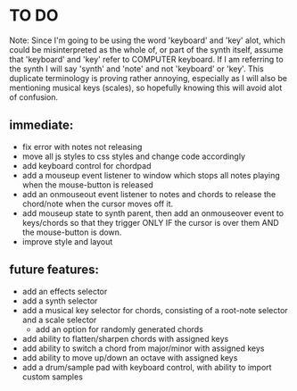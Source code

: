 # TO DO

Note: Since I'm going to be using the word 'keyboard' and 'key' alot, which could be misinterpreted as the whole of, or part of the synth itself, assume that 'keyboard' and 'key' refer to COMPUTER keyboard. If I am referring to the synth I will say 'synth' and 'note' and not 'keyboard' or 'key'. This duplicate terminology is proving rather annoying, especially as I will also be mentioning musical keys (scales), so hopefully knowing this will avoid alot of confusion.

## immediate:

- fix error with notes not releasing
- move all js styles to css styles and change code accordingly
- add keyboard control for chordpad
- add a mouseup event listener to window which stops all notes playing when the mouse-button is released
- add an onmouseout event listener to notes and chords to release the chord/note when the cursor moves off it.
- add mouseup state to synth parent, then add an onmouseover event to keys/chords so that they trigger ONLY IF the cursor is over them AND the mouse-button is down.
- improve style and layout


## future features:

- add an effects selector
- add a synth selector
- add a musical key selector for chords, consisting of a root-note selector and a scale selector
  - add an option for randomly generated chords
- add ability to flatten/sharpen chords with assigned keys
- add ability to switch a chord from major/minor with assigned keys
- add ability to move up/down an octave with assigned keys
- add a drum/sample pad with keyboard control, with ability to import custom samples
